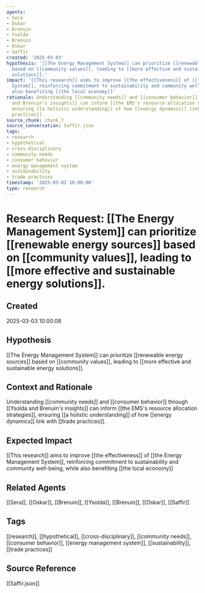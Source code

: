 ```yaml
---
agents:
- Sera
- Oskar
- Brenuin
- Ysolda
- Brenuin
- Oskar
- Saffir
created: '2025-03-03'
hypothesis: '[[The Energy Management System]] can prioritize [[renewable energy sources]]
  based on [[community values]], leading to [[more effective and sustainable energy
  solutions]].'
impact: '[[This research]] aims to improve [[the effectiveness]] of [[the Energy Management
  System]], reinforcing commitment to sustainability and community well-being, while
  also benefiting [[the local economy]]'
rationale: Understanding [[community needs]] and [[consumer behavior]] through [[Ysolda
  and Brenuin's insights]] can inform [[the EMS's resource allocation strategies]],
  ensuring [[a holistic understanding]] of how [[energy dynamics]] link with [[trade
  practices]].
source_chunk: chunk_7
source_conversation: Saffir.json
tags:
- research
- hypothetical
- cross-disciplinary
- community needs
- consumer behavior
- energy management system
- sustainability
- trade practices
timestamp: '2025-03-03 10:00:08'
type: research
---
```


# Research Request: [[The Energy Management System]] can prioritize [[renewable energy sources]] based on [[community values]], leading to [[more effective and sustainable energy solutions]].

## Created
2025-03-03 10:00:08

## Hypothesis
[[The Energy Management System]] can prioritize [[renewable energy sources]] based on [[community values]], leading to [[more effective and sustainable energy solutions]].

## Context and Rationale
Understanding [[community needs]] and [[consumer behavior]] through [[Ysolda and Brenuin's insights]] can inform [[the EMS's resource allocation strategies]], ensuring [[a holistic understanding]] of how [[energy dynamics]] link with [[trade practices]].

## Expected Impact
[[This research]] aims to improve [[the effectiveness]] of [[the Energy Management System]], reinforcing commitment to sustainability and community well-being, while also benefiting [[the local economy]]

## Related Agents
[[Sera]], [[Oskar]], [[Brenuin]], [[Ysolda]], [[Brenuin]], [[Oskar]], [[Saffir]]

## Tags
[[research]], [[hypothetical]], [[cross-disciplinary]], [[community needs]], [[consumer behavior]], [[energy management system]], [[sustainability]], [[trade practices]]

## Source Reference
[[Saffir.json]]
